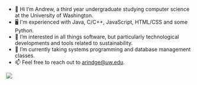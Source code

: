 - 👋 Hi I’m Andrew, a third year undergraduate studying computer science at the University of Washington.
- 🖥 I'm experienced with Java, C/C++, JavaScript, HTML/CSS and some Python.
- 👀 I’m interested in all things software, but particularly technological developments and tools related to sustainability.
- 🌱 I’m currently taking systems programming and database management classes.
- 📫 Feel free to reach out to arindge@uw.edu.

<a href="https://github.com/andrewrindge/github-readme-stats">
  <img align="center" src="https://github-readme-stats.vercel.app/api/top-langs/?username=andrewrindge&layout=compact" />
</a>
<!---
andrewrindge/andrewrindge is a ✨ special ✨ repository because its `README.md` (this file) appears on your GitHub profile.
You can click the Preview link to take a look at your changes.
--->
